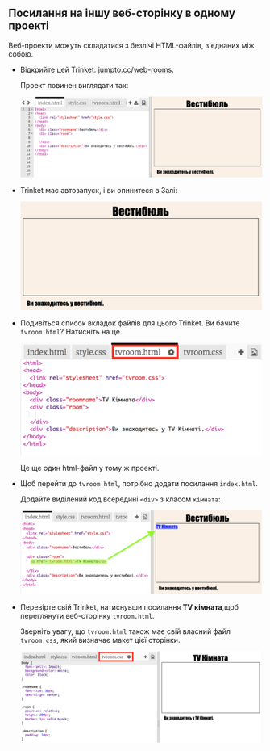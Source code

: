 ## Посилання на іншу веб-сторінку в одному проекті

Веб-проекти можуть складатися з безлічі HTML-файлів, з'єднаних між собою.

+ Відкрийте цей Trinket: <a href="http://jumpto.cc/web-rooms" target="_blank">jumpto.cc/web-rooms</a>.
    
    Проект повинен виглядати так:
    
    ![скріншот](images/rooms-starter.png)

+ Trinket має автозапуск, і ви опинитеся в Залі:
    
    ![скріншот](images/rooms-hall-start.png)

+ Подивіться список вкладок файлів для цього Trinket. Ви бачите `tvroom.html`? Натисніть на це.
    
    ![скріншот](images/rooms-tvroom-html.png)
    
    Це ще один html-файл у тому ж проекті.

+ Щоб перейти до `tvroom.html`, потрібно додати посилання `index.html`.
    
    Додайте виділений код всередині `<div>` з класом `кімната`:
    
    ![скріншот](images/rooms-link-tvroom.png)

+ Перевірте свій Trinket, натиснувши посилання **TV кімната**,щоб переглянути веб-сторінку `tvroom.html`.
    
    Зверніть увагу, що `tvroom.html` також має свій власний файл `tvroom.css`, який визначає макет цієї сторінки.
    
    ![скріншот](images/rooms-tvroom-unstyled.png)